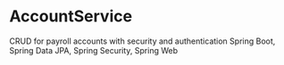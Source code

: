 # AccountService
CRUD for payroll accounts with security and authentication
Spring Boot, Spring Data JPA, Spring Security, Spring Web

